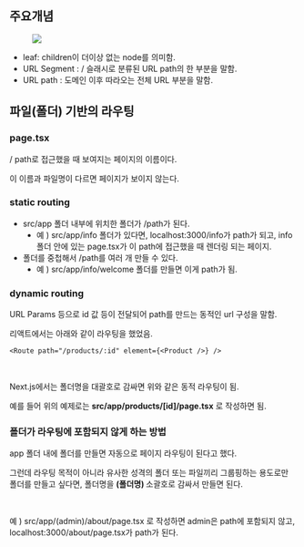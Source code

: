 <h2 data-ke-size="size26">주요개념</h2>
<p><figure class="imageblock alignCenter" data-ke-mobileStyle="widthOrigin" data-origin-width="2718" data-origin-height="1784"><span data-url="https://blog.kakaocdn.net/dn/oruRP/btsIigtslwV/Y8sji45nXTqcogkEwQml41/img.png" data-phocus="phocus"><img src="https://blog.kakaocdn.net/dn/oruRP/btsIigtslwV/Y8sji45nXTqcogkEwQml41/img.png" srcset="https://img1.daumcdn.net/thumb/R1280x0/?scode=mtistory2&fname=https%3A%2F%2Fblog.kakaocdn.net%2Fdn%2ForuRP%2FbtsIigtslwV%2FY8sji45nXTqcogkEwQml41%2Fimg.png" onerror="this.onerror=null; this.src='//t1.daumcdn.net/tistory_admin/static/images/no-image-v1.png'; this.srcset='//t1.daumcdn.net/tistory_admin/static/images/no-image-v1.png';" data-origin-width="2718" data-origin-height="1784"/></span></figure>
</p>
<ul style="list-style-type: disc;" data-ke-list-type="disc">
<li>leaf: children이 더이상 없는 node를 의미함.</li>
<li>URL Segment : / 슬래시로 분류된 URL path의 한 부분을 말함.</li>
<li>URL path : 도메인 이후 따라오는 전체 URL 부분을 말함.</li>
</ul>
<h2 data-ke-size="size26">파일(폴더) 기반의 라우팅</h2>
<h3 data-ke-size="size23">page.tsx</h3>
<p data-ke-size="size16">/ path로 접근했을 때 보여지는 페이지의 이름이다.</p>
<p data-ke-size="size16">이 이름과 파일명이 다르면 페이지가 보이지 않는다.</p>
<h3 data-ke-size="size23">static routing</h3>
<ul style="list-style-type: disc;" data-ke-list-type="disc">
<li>src/app 폴더 내부에 위치한 폴더가 /path가 된다.
<ul style="list-style-type: disc;" data-ke-list-type="disc">
<li>예 ) src/app/info 폴더가 있다면, localhost:3000/info가 path가 되고, info 폴더 안에 있는 page.tsx가 이 path에 접근했을 때 렌더링 되는 페이지.</li>
</ul>
</li>
<li>폴더를 중첩해서 /path를 여러 개 만들 수 있다.
<ul style="list-style-type: disc;" data-ke-list-type="disc">
<li>예 ) src/app/info/welcome 폴더를 만들면 이게 path가 됨.</li>
</ul>
</li>
</ul>
<h3 data-ke-size="size23">dynamic routing</h3>
<p data-ke-size="size16">URL Params 등으로 id 값 등이 전달되어 path를 만드는 동적인 url 구성을 말함.</p>
<p data-ke-size="size16">리액트에서는 아래와 같이 라우팅을 했었음.</p>
<pre id="code_1719846611208" class="typescript" data-ke-language="typescript" data-ke-type="codeblock"><code>&lt;Route path="/products/:id" element={&lt;Product /&gt;} /&gt;</code></pre>
<p data-ke-size="size16">&nbsp;</p>
<p data-ke-size="size16">Next.js에서는 폴더명을 대괄호로 감싸면 위와 같은 동적 라우팅이 됨.</p>
<p data-ke-size="size16">예를 들어 위의 예제로는 <b>src/app/products/[id]/page.tsx</b> 로 작성하면 됨.</p>
<h3 data-ke-size="size23">폴더가 라우팅에 포함되지 않게 하는 방법</h3>
<p data-ke-size="size16">app 폴더 내에 폴더를 만들면 자동으로 페이지 라우팅이 된다고 했다.</p>
<p data-ke-size="size16">그런데 라우팅 목적이 아니라 유사한 성격의 폴더 또는 파일끼리 그룹핑하는 용도로만 폴더를 만들고 싶다면, 폴더명을 <b>(폴더명)&nbsp;</b>소괄호로 감싸서 만들면 된다.</p>
<p data-ke-size="size16">&nbsp;</p>
<p data-ke-size="size16">예 ) src/app/(admin)/about/page.tsx 로 작성하면 admin은 path에 포함되지 않고, localhost:3000/about/page.tsx가 path가 된다.</p>